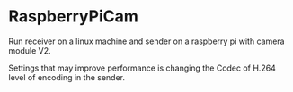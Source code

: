 # RaspberryPiCam

Run receiver on a linux machine and sender on a raspberry pi with camera module V2. 

Settings that may improve performance is changing the Codec of H.264 level of encoding in the sender.




